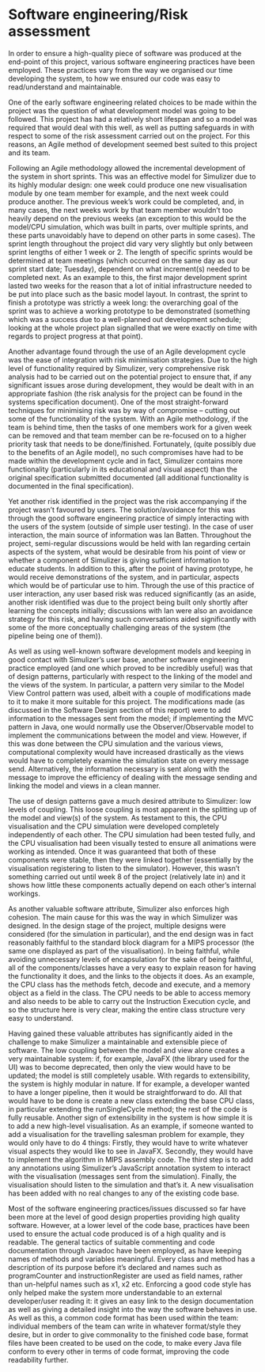 Software engineering/Risk assessment
====================================
In order to ensure a high-quality piece of software was produced at the end-point of this project, various software engineering practices have been employed. These practices vary from the way we organised our time developing the system, to how we ensured our code was easy to read/understand and maintainable. 

One of the early software engineering related choices to be made within the project was the question of what development model was going to be followed. This project has had a relatively short lifespan and so a model was required that would deal with this well, as well as putting safeguards in with respect to some of the risk assessment carried out on the project. For this reasons, an Agile method of development seemed best suited to this project and its team.

Following an Agile methodology allowed the incremental development of the system in short sprints. This was an effective model for Simulizer due to its highly modular design: one week could produce one new visualisation module by one team member for example, and the next week could produce another. The previous week’s work could be completed, and, in many cases, the next weeks work by that team member wouldn’t too heavily depend on the previous weeks (an exception to this would be the model/CPU simulation, which was built in parts, over multiple sprints, and these parts unavoidably have to depend on other parts in some cases). The sprint length throughout the project did vary very slightly but only between sprint lengths of either 1 week or 2. The length of specific sprints would be determined at team meetings (which occurred on the same day as our sprint start date; Tuesday), dependent on what increment(s) needed to be completed next. As an example to this, the first major development sprint lasted two weeks for the reason that a lot of initial infrastructure needed to be put into place such as the basic model layout. In contrast, the sprint to finish a prototype was strictly a week long: the overarching goal of the sprint was to achieve a working prototype to be demonstrated (something which was a success due to a well-planned out development schedule; looking at the whole project plan signalled that we were exactly on time with regards to project progress at that point). 

Another advantage found through the use of an Agile development cycle was the ease of integration with risk minimisation strategies. Due to the high level of functionality required by Simulizer, very comprehensive risk analysis had to be carried out on the potential project to ensure that, if any significant issues arose during development, they would be dealt with in an appropriate fashion (the risk analysis for the project can be found in the systems specification document). One of the most straight-forward techniques for minimising risk was by way of compromise – cutting out some of the functionality of the system. With an Agile methodology, if the team is behind time, then the tasks of one members work for a given week can be removed and that team member can be re-focused on to a higher priority task that needs to be done/finished. Fortunately, (quite possibly due to the benefits of an Agile model), no such compromises have had to be made within the development cycle and in fact, Simulizer contains more functionality (particularly in its educational and visual aspect) than the original specification submitted documented (all additional functionality is documented in the final specification). 

Yet another risk identified in the project was the risk accompanying if the project wasn’t favoured by users. The solution/avoidance for this was through the good software engineering practice of simply interacting with the users of the system (outside of simple user testing). In the case of user interaction, the main source of information was Ian Batten. Throughout the project, semi-regular discussions would be held with Ian regarding certain aspects of the system, what would be desirable from his point of view or whether a component of Simulizer is giving sufficient information to educate students. In addition to this, after the point of having prototype, he would receive demonstrations of the system, and in particular, aspects which would be of particular use to him. Through the use of this practice of user interaction, any user based risk was reduced significantly (as an aside, another risk identified was due to the project being built only shortly after learning the concepts initially; discussions with Ian were also an avoidance strategy for this risk, and having such conversations aided significantly with some of the more conceptually challenging areas of the system (the pipeline being one of them)). 

As well as using well-known software development models and keeping in good contact with Simulizer’s user base, another software engineering practice employed (and one which proved to be incredibly useful) was that of design patterns, particularly with respect to the linking of the model and the views of the system. In particular, a pattern very similar to the Model View Control pattern was used, albeit with a couple of modifications made to it to make it more suitable for this project. The modifications made (as discussed in the Software Design section of this report) were to add information to the messages sent from the model; if implementing the MVC pattern in Java, one would normally use the Observer/Observable model to implement the communications between the model and view. However, if this was done between the CPU simulation and the various views, computational complexity would have increased drastically as the views would have to completely examine the simulation state on every message send. Alternatively, the information necessary is sent along with the message to improve the efficiency of dealing with the message sending and linking the model and views in a clean manner.

The use of design patterns gave a much desired attribute to Simulizer: low levels of coupling. This loose coupling is most apparent in the splitting up of the model and view(s) of the system. As testament to this, the CPU visualisation and the CPU simulation were developed completely independently of each other. The CPU simulation had been tested fully, and the CPU visualisation had been visually tested to ensure all animations were working as intended. Once it was guaranteed that both of these components were stable, then they were linked together (essentially by the visualisation registering to listen to the simulator). However, this wasn’t something carried out until week 8 of the project (relatively late in) and it shows how little these components actually depend on each other’s internal workings.

As another valuable software attribute, Simulizer also enforces high cohesion. The main cause for this was the way in which Simulizer was designed. In the design stage of the project, multiple designs were considered (for the simulation in particular), and the end design was in fact reasonably faithful to the standard block diagram for a MIPS processor (the same one displayed as part of the visualisation). In being faithful, while avoiding unnecessary levels of encapsulation for the sake of being faithful, all of the components/classes have a very easy to explain reason for having the functionality it does, and the links to the objects it does. As an example, the CPU class has the methods fetch, decode and execute, and a memory object as a field in the class. The CPU needs to be able to access memory and also needs to be able to carry out the Instruction Execution cycle, and so the structure here is very clear, making the entire class structure very easy to understand.

Having gained these valuable attributes has significantly aided in the challenge to make Simulizer a maintainable and extensible piece of software. The low coupling between the model and view alone creates a very maintainable system: if, for example, JavaFX (the library used for the UI) was to become deprecated, then only the view would have to be updated; the model is still completely usable. With regards to extensibility, the system is highly modular in nature. If for example, a developer wanted to have a longer pipeline, then it would be straightforward to do. All that would have to be done is create a new class extending the base CPU class, in particular extending the runSingleCycle method; the rest of the code is fully reusable. Another sign of extensibility in the system is how simple it is to add a new high-level visualisation. As an example, if someone wanted to add a visualisation for the travelling salesman problem for example, they would only have to do 4 things: Firstly, they would have to write whatever visual aspects they would like to see in JavaFX. Secondly, they would have to implement the algorithm in MIPS assembly code. The third step is to add any annotations using Simulizer’s JavaScript annotation system to interact with the visualisation (messages sent from the simulation). Finally, the visualisation should listen to the simulation and that’s it. A new visualisation has been added with no real changes to any of the existing code base.

Most of the software engineering practices/issues discussed so far have been more at the level of good design properties providing high quality software. However, at a lower level of the code base, practices have been used to ensure the actual code produced is of a high quality and is readable. The general tactics of suitable commenting and code documentation through Javadoc have been employed, as have keeping names of methods and variables meaningful. Every class and method has a description of its purpose before it’s declared and names such as programCounter and instructionRegister are used as field names, rather than un-helpful names such as x1, x2 etc. Enforcing a good code style has only helped make the system more understandable to an external developer/user reading it: it gives an easy link to the design documentation as well as giving a detailed insight into the way the software behaves in use. As well as this, a common code format has been used within the team: individual members of the team can write in whatever format/style they desire, but in order to give commonality to the finished code base, format files have been created to be used on the code, to make every Java file conform to every other in terms of code format, improving the code readability further.


